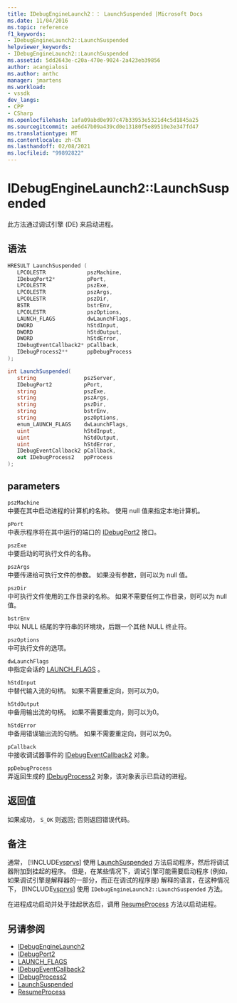 ```yaml
---
title: IDebugEngineLaunch2：： LaunchSuspended |Microsoft Docs
ms.date: 11/04/2016
ms.topic: reference
f1_keywords:
- IDebugEngineLaunch2::LaunchSuspended
helpviewer_keywords:
- IDebugEngineLaunch2::LaunchSuspended
ms.assetid: 5dd2643e-c20a-470e-9024-2a423eb39856
author: acangialosi
ms.author: anthc
manager: jmartens
ms.workload:
- vssdk
dev_langs:
- CPP
- CSharp
ms.openlocfilehash: 1afa09abd0e997c47b33953e5321d4c5d1845a25
ms.sourcegitcommit: ae6d47b09a439cd0e13180f5e89510e3e347fd47
ms.translationtype: MT
ms.contentlocale: zh-CN
ms.lasthandoff: 02/08/2021
ms.locfileid: "99892822"
---
```

# <a name="idebugenginelaunch2launchsuspended"></a>IDebugEngineLaunch2::LaunchSuspended
此方法通过调试引擎 (DE) 来启动进程。

## <a name="syntax"></a>语法

```cpp
HRESULT LaunchSuspended ( 
   LPCOLESTR             pszMachine,
   IDebugPort2*          pPort,
   LPCOLESTR             pszExe,
   LPCOLESTR             pszArgs,
   LPCOLESTR             pszDir,
   BSTR                  bstrEnv,
   LPCOLESTR             pszOptions,
   LAUNCH_FLAGS          dwLaunchFlags,
   DWORD                 hStdInput,
   DWORD                 hStdOutput,
   DWORD                 hStdError,
   IDebugEventCallback2* pCallback,
   IDebugProcess2**      ppDebugProcess
);
```

```csharp
int LaunchSuspended(
   string               pszServer,
   IDebugPort2          pPort,
   string               pszExe,
   string               pszArgs,
   string               pszDir,
   string               bstrEnv,
   string               pszOptions,
   enum_LAUNCH_FLAGS    dwLaunchFlags,
   uint                 hStdInput,
   uint                 hStdOutput,
   uint                 hStdError,
   IDebugEventCallback2 pCallback,
   out IDebugProcess2   ppProcess
);
```

## <a name="parameters"></a>parameters
`pszMachine`\
中要在其中启动进程的计算机的名称。 使用 null 值来指定本地计算机。

`pPort`\
中表示程序将在其中运行的端口的 [IDebugPort2](../../../extensibility/debugger/reference/idebugport2.md) 接口。

`pszExe`\
中要启动的可执行文件的名称。

`pszArgs`\
中要传递给可执行文件的参数。 如果没有参数，则可以为 null 值。

`pszDir`\
中可执行文件使用的工作目录的名称。 如果不需要任何工作目录，则可以为 null 值。

`bstrEnv`\
中以 NULL 结尾的字符串的环境块，后跟一个其他 NULL 终止符。

`pszOptions`\
中可执行文件的选项。

`dwLaunchFlags`\
中指定会话的 [LAUNCH_FLAGS](../../../extensibility/debugger/reference/launch-flags.md) 。

`hStdInput`\
中替代输入流的句柄。 如果不需要重定向，则可以为0。

`hStdOutput`\
中备用输出流的句柄。 如果不需要重定向，则可以为0。

`hStdError`\
中备用错误输出流的句柄。 如果不需要重定向，则可以为0。

`pCallback`\
中接收调试器事件的 [IDebugEventCallback2](../../../extensibility/debugger/reference/idebugeventcallback2.md) 对象。

`ppDebugProcess`\
弄返回生成的 [IDebugProcess2](../../../extensibility/debugger/reference/idebugprocess2.md) 对象，该对象表示已启动的进程。

## <a name="return-value"></a>返回值
 如果成功， `S_OK` 则返回; 否则返回错误代码。

## <a name="remarks"></a>备注
 通常， [!INCLUDE[vsprvs](../../../code-quality/includes/vsprvs_md.md)] 使用 [LaunchSuspended](../../../extensibility/debugger/reference/idebugportex2-launchsuspended.md) 方法启动程序，然后将调试器附加到挂起的程序。 但是，在某些情况下，调试引擎可能需要启动程序 (例如，如果调试引擎是解释器的一部分，而正在调试的程序是) 解释的语言，在这种情况下， [!INCLUDE[vsprvs](../../../code-quality/includes/vsprvs_md.md)] 使用 `IDebugEngineLaunch2::LaunchSuspended` 方法。

 在进程成功启动并处于挂起状态后，调用 [ResumeProcess](../../../extensibility/debugger/reference/idebugenginelaunch2-resumeprocess.md) 方法以启动进程。

## <a name="see-also"></a>另请参阅
- [IDebugEngineLaunch2](../../../extensibility/debugger/reference/idebugenginelaunch2.md)
- [IDebugPort2](../../../extensibility/debugger/reference/idebugport2.md)
- [LAUNCH_FLAGS](../../../extensibility/debugger/reference/launch-flags.md)
- [IDebugEventCallback2](../../../extensibility/debugger/reference/idebugeventcallback2.md)
- [IDebugProcess2](../../../extensibility/debugger/reference/idebugprocess2.md)
- [LaunchSuspended](../../../extensibility/debugger/reference/idebugportex2-launchsuspended.md)
- [ResumeProcess](../../../extensibility/debugger/reference/idebugenginelaunch2-resumeprocess.md)
